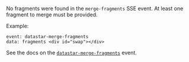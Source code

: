 No fragments were found in the `merge-fragments` SSE event. At least one fragment to merge must be provided.

Example:

```
event: datastar-merge-fragments
data: fragments <div id="swap"></div>
```

See the docs on the [`datastar-merge-fragments`](https://data-star.dev/reference/plugins_backend#datastar-merge-fragments) event.
